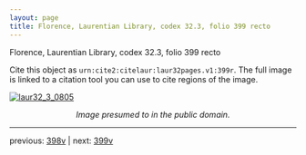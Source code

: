 ```yaml
---
layout: page
title: Florence, Laurentian Library, codex 32.3, folio 399 recto
---
```


Florence, Laurentian Library, codex 32.3, folio 399 recto

Cite this object as `urn:cite2:citelaur:laur32pages.v1:399r`.  The full image is linked to a citation tool you can use to cite regions of the image.

[![laur32_3_0805](http://www.homermultitext.org/iipsrv?IIIF=/project/homer/pyramidal/deepzoom/citelaur/laur32imgs/v1/laur32_3_0805.tif/full/800,/0/default.jpg)](http://www.homermultitext.org/ict2/?urn=urn:cite2:citelaur:laur32imgs.v1:laur32_3_0805) 

<p style="text-align: center; font-style: italic;">Image presumed to in the public domain.</p>

---

previous: [398v](../398v/) | next: [399v](../399v/)